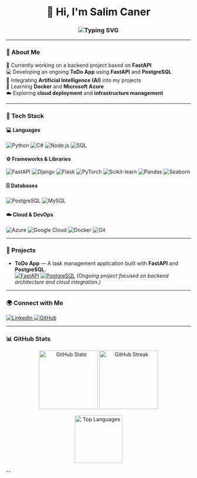 <!-- Dynamic Title -->
<h1 align="center">👋 Hi, I'm Salim Caner</h1>
<h3 align="center">
  <img src="https://readme-typing-svg.herokuapp.com?font=Roboto+Mono&weight=500&size=23&duration=3500&pause=1000&color=00BFFF&center=true&vCenter=true&width=500&lines=Junior+Backend+%26+Cloud+Developer" alt="Typing SVG" />
</h3>

---

### 🚀 About Me

🔭 Currently working on a backend project based on **FastAPI**  
💻 Developing an ongoing **ToDo App** using **FastAPI** and **PostgreSQL**  
🤖 Integrating **Artificial Intelligence (AI)** into my projects  
🌱 Learning **Docker** and **Microsoft Azure**  
☁️ Exploring **cloud deployment** and **infrastructure management**

---

### 🧠 Tech Stack

#### 💻 Languages
![Python](https://img.shields.io/badge/Python-3670A0?style=for-the-badge&logo=python&logoColor=ffdd54)
![C#](https://img.shields.io/badge/C%23-239120?style=for-the-badge&logo=c-sharp&logoColor=white)
![Node.js](https://img.shields.io/badge/Node.js-43853D?style=for-the-badge&logo=node.js&logoColor=white)
![SQL](https://img.shields.io/badge/SQL-025E8C?style=for-the-badge&logo=postgresql&logoColor=white)

#### ⚙️ Frameworks & Libraries
![FastAPI](https://img.shields.io/badge/FastAPI-009688?style=for-the-badge&logo=fastapi&logoColor=white)
![Django](https://img.shields.io/badge/Django-092E20?style=for-the-badge&logo=django&logoColor=white)
![Flask](https://img.shields.io/badge/Flask-000000?style=for-the-badge&logo=flask&logoColor=white)
![PyTorch](https://img.shields.io/badge/PyTorch-EE4C2C?style=for-the-badge&logo=pytorch&logoColor=white)
![Scikit-learn](https://img.shields.io/badge/Scikit--learn-F7931E?style=for-the-badge&logo=scikit-learn&logoColor=white)
![Pandas](https://img.shields.io/badge/Pandas-150458?style=for-the-badge&logo=pandas&logoColor=white)
![Seaborn](https://img.shields.io/badge/Seaborn-76B900?style=for-the-badge&logo=python&logoColor=white)

#### 🗄️ Databases
![PostgreSQL](https://img.shields.io/badge/PostgreSQL-316192?style=for-the-badge&logo=postgresql&logoColor=white)
![MySQL](https://img.shields.io/badge/MySQL-005C84?style=for-the-badge&logo=mysql&logoColor=white)

#### ☁️ Cloud & DevOps
![Azure](https://img.shields.io/badge/Microsoft%20Azure-0089D6?style=for-the-badge&logo=microsoft-azure&logoColor=white)
![Google Cloud](https://img.shields.io/badge/Google%20Cloud-4285F4?style=for-the-badge&logo=google-cloud&logoColor=white)
![Docker](https://img.shields.io/badge/Docker-0db7ed?style=for-the-badge&logo=docker&logoColor=white)
![Git](https://img.shields.io/badge/Git-F05032?style=for-the-badge&logo=git&logoColor=white)

---

### 🧩 Projects

- **ToDo App** — A task management application built with **FastAPI** and **PostgreSQL**.  
  [![FastAPI](https://img.shields.io/badge/FastAPI-009688?style=flat-square&logo=fastapi&logoColor=white)]()
  [![PostgreSQL](https://img.shields.io/badge/PostgreSQL-316192?style=flat-square&logo=postgresql&logoColor=white)]()
  *(Ongoing project focused on backend architecture and cloud integration.)*

---

### 🌍 Connect with Me

<p align="left">
  <a href="https://www.linkedin.com/in/salim-caner-68b24728a">
    <img src="https://img.shields.io/badge/LinkedIn-0077B5?style=for-the-badge&logo=linkedin&logoColor=white" alt="LinkedIn"/>
  </a>
  <a href="https://github.com/salimcaner">
    <img src="https://img.shields.io/badge/GitHub-181717?style=for-the-badge&logo=github&logoColor=white" alt="GitHub"/>
  </a>
</p>

---

### 📊 GitHub Stats

<p align="center">
  <img src="https://github-readme-stats.vercel.app/api?username=salimcaner&show_icons=true&theme=github_dark&hide_border=true" height="160" alt="GitHub Stats"/>
  <img src="https://github-readme-streak-stats.herokuapp.com/?user=salimcaner&theme=github-dark-blue&hide_border=true" height="160" alt="GitHub Streak"/>
</p>

<p align="center">
  <img src="https://github-readme-stats.vercel.app/api/top-langs/?username=salimcaner&layout=compact&theme=github_dark&hide_border=true" height="130" alt="Top Languages"/>
</p>

--
